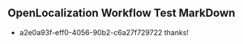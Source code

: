 ## OpenLocalization Workflow Test MarkDown
* a2e0a93f-eff0-4056-90b2-c6a27f729722 thanks!

<!--HONumber=Jul16_HO3-->


